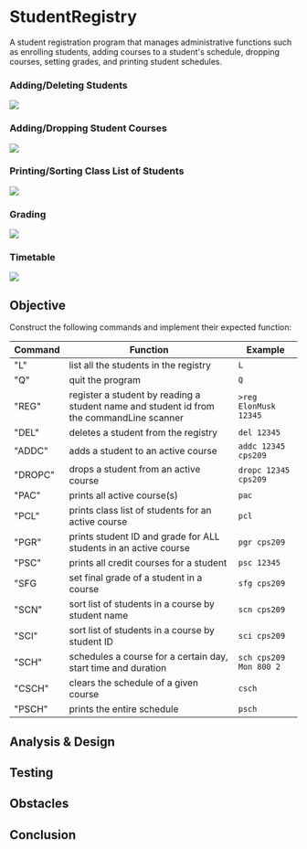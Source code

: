 # StudentRegistry
A student registration program that manages administrative functions such as enrolling students, adding courses to a student's schedule, dropping courses, setting grades, and printing student schedules.
### Adding/Deleting Students
![](https://github.com/t10le/StudentRegistry/blob/main/demo/1_AddDelStudents.gif)
### Adding/Dropping Student Courses
![](https://github.com/t10le/StudentRegistry/blob/main/demo/2_addDropCourses.gif)
### Printing/Sorting Class List of Students
![](https://github.com/t10le/StudentRegistry/blob/main/demo/3_printSortClass.gif)
### Grading
![](https://github.com/t10le/StudentRegistry/blob/main/demo/4_Grading.gif)
### Timetable
![](https://github.com/t10le/StudentRegistry/blob/main/demo/5_Timetable.gif)

## Objective
Construct the following commands and implement their expected function:

Command | Function | Example 
--- | --- | --- 
"L" | list all the students in the registry | `L` 
"Q" | quit the program | `Q` | 
"REG" | register a student by reading a student name and student id from the commandLine scanner | `>reg ElonMusk 12345` |
"DEL" | deletes a student from the registry | `del 12345` | 
"ADDC" | adds a student to an active course | `addc 12345 cps209` | 
"DROPC" | drops a student from an active course | `dropc 12345 cps209` |
"PAC" | prints all active course(s) | `pac` | 
"PCL" | prints class list of students for an active course | `pcl` |
"PGR" | prints student ID and grade for ALL students in an active course | `pgr cps209`
"PSC" | prints all credit courses for a student | `psc 12345`
"SFG | set final grade of a student in a course | `sfg cps209` |
"SCN" | sort list of students in a course by student name | `scn cps209` |
"SCI" | sort list of students in a course by student ID | `sci cps209` |
"SCH" | schedules a course for a certain day, start time and duration | `sch cps209 Mon 800 2`
"CSCH" | clears the schedule of a given course | `csch ` |
"PSCH" | prints the entire schedule |`psch`|


## Analysis & Design

## Testing

## Obstacles

## Conclusion
